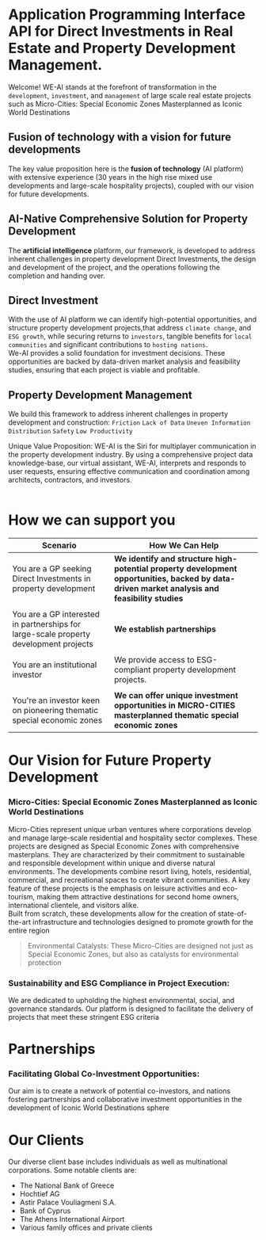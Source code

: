 # Application Programming Interface API for Direct Investments in Real Estate and Property Development Management.
Welcome! WE-AI stands at the forefront of transformation in the `development`, `investment`, and `management` of large scale real estate projects such as  Micro-Cities: Special Economic Zones Masterplanned as Iconic World Destinations<br>


## Fusion of technology with a vision for future developments
The key value proposition here is the **fusion of technology** (AI platform) with extensive experience (30 years in the high rise mixed use developments and large-scale hospitality projects), coupled with our vision for future developments. <be><br>

## AI-Native Comprehensive Solution for Property Development 
The **artificial intelligence** platform, our framework, is developed to address inherent challenges in property development Direct Investments, the design and development of the project, and the operations following the completion and handing over.<br>

## Direct Investment
With the use of AI platform we can identify high-potential opportunities, and structure property development projects,that address `climate change`, and `ESG growth`, while securing returns to `investors`, tangible benefits for `local communities` and significant contributions to `hosting nations`. <br>
We-AI provides a solid foundation for investment decisions. These opportunities are backed by data-driven market analysis and feasibility studies, ensuring that each project is viable and profitable.<br>

## Property Development Management

We build this framework to address inherent challenges in property development and construction: `Friction` `Lack of Data` `Uneven Information Distribution` `Safety` `Low Productivity`<br>

Unique Value Proposition: WE-AI is the Siri for multiplayer communication in the property development industry. By using a comprehensive project data knowledge-base, our virtual assistant, WE-AI, interprets and responds to user requests, ensuring effective communication and coordination among architects, contractors, and investors.<br><br>


# How we can support you
|Scenario|How We Can Help|
|-------|-------|
|You are a GP seeking Direct Investments in property development|**We identify and structure high-potential property development opportunities, backed by data-driven market analysis and feasibility studies**|
|||
|You are a GP interested in partnerships for large-scale property development projects|**We establish partnerships**|
|||
|You are an institutional investor|We provide access to ESG-compliant property development projects.|
|||
|You're an investor keen on pioneering thematic special economic zones|**We can offer unique investment opportunities in MICRO-CITIES masterplanned thematic special economic zones**|<br>

# Our Vision for Future Property Development

###  Micro-Cities: Special Economic Zones Masterplanned as Iconic World Destinations
Micro-Cities represent unique urban ventures where corporations develop and manage large-scale residential and hospitality sector complexes. These projects are designed as Special Economic Zones with comprehensive masterplans. <be>
They are characterized by their commitment to sustainable and responsible development within unique and diverse natural environments. The developments combine resort living, hotels, residential, commercial, and recreational spaces to create vibrant communities. <be>
A key feature of these projects is the emphasis on leisure activities and eco-tourism, making them attractive destinations for second home owners, international clientele, and visitors alike.<br> 
Built from scratch, these developments allow for the creation of state-of-the-art infrastructure and technologies designed to promote growth for the entire region<br>
>Environmental Catalysts: These Micro-Cities are designed not just as Special Economic Zones, but also as catalysts for environmental protection


### Sustainability and ESG Compliance in Project Execution:
We are dedicated to upholding the highest environmental, social, and governance standards. Our platform is designed to facilitate the delivery of projects that meet these stringent ESG criteria<br>
 
# Partnerships
### Facilitating Global Co-Investment Opportunities: 
Our aim is to create a network of potential co-investors, and nations fostering partnerships and collaborative investment opportunities in the development of Iconic World Destinations sphere<br>

# Our Clients
Our diverse client base includes individuals as well as multinational corporations. Some notable clients are:<br>
* The National Bank of Greece
* Hochtief AG
* Astir Palace Vouliagmeni S.A.
* Bank of Cyprus
* The Athens International Airport
* Various family offices and private clients

